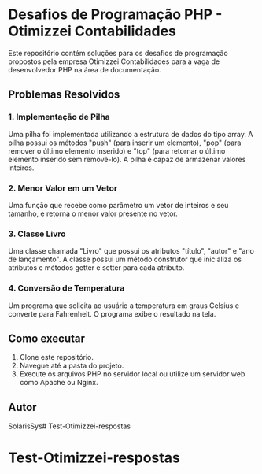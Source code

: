 # Desafios de Programação PHP - Otimizzei Contabilidades

Este repositório contém soluções para os desafios de programação propostos pela empresa Otimizzei Contabilidades para a vaga de desenvolvedor PHP na área de documentação.

## Problemas Resolvidos

### 1. Implementação de Pilha

Uma pilha foi implementada utilizando a estrutura de dados do tipo array. A pilha possui os métodos "push" (para inserir um elemento), "pop" (para remover o último elemento inserido) e "top" (para retornar o último elemento inserido sem removê-lo). A pilha é capaz de armazenar valores inteiros.

### 2. Menor Valor em um Vetor

Uma função que recebe como parâmetro um vetor de inteiros e seu tamanho, e retorna o menor valor presente no vetor.

### 3. Classe Livro

Uma classe chamada "Livro" que possui os atributos "título", "autor" e "ano de lançamento". A classe possui um método construtor que inicializa os atributos e métodos getter e setter para cada atributo.

### 4. Conversão de Temperatura

Um programa que solicita ao usuário a temperatura em graus Celsius e converte para Fahrenheit. O programa exibe o resultado na tela.

## Como executar

1. Clone este repositório.
2. Navegue até a pasta do projeto.
3. Execute os arquivos PHP no servidor local ou utilize um servidor web como Apache ou Nginx.

## Autor

SolarisSys# Test-Otimizzei-respostas
# Test-Otimizzei-respostas
